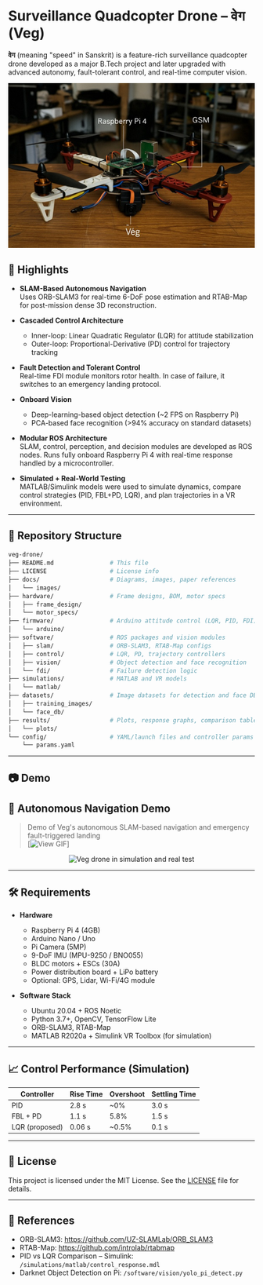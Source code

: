 # Surveillance Quadcopter Drone – वेग (Veg)

**वेग** (meaning "speed" in Sanskrit) is a feature-rich surveillance quadcopter drone developed as a major B.Tech project and later upgraded with advanced autonomy, fault-tolerant control, and real-time computer vision.

![Veg Drone](https://github.com/AbhishekTyagi404/veg-slam-drone/blob/main/Drone_Final_Pic.jpg)

## 🚀 Highlights

- **SLAM-Based Autonomous Navigation**  
  Uses ORB-SLAM3 for real-time 6-DoF pose estimation and RTAB-Map for post-mission dense 3D reconstruction.

- **Cascaded Control Architecture**  
  - Inner-loop: Linear Quadratic Regulator (LQR) for attitude stabilization  
  - Outer-loop: Proportional-Derivative (PD) control for trajectory tracking  

- **Fault Detection and Tolerant Control**  
  Real-time FDI module monitors rotor health. In case of failure, it switches to an emergency landing protocol.

- **Onboard Vision**  
  - Deep-learning-based object detection (~2 FPS on Raspberry Pi)  
  - PCA-based face recognition (>94% accuracy on standard datasets)

- **Modular ROS Architecture**  
  SLAM, control, perception, and decision modules are developed as ROS nodes. Runs fully onboard Raspberry Pi 4 with real-time response handled by a microcontroller.

- **Simulated + Real-World Testing**  
  MATLAB/Simulink models were used to simulate dynamics, compare control strategies (PID, FBL+PD, LQR), and plan trajectories in a VR environment.

---

## 📂 Repository Structure

```bash
veg-drone/
├── README.md                # This file
├── LICENSE                  # License info
├── docs/                    # Diagrams, images, paper references
│   └── images/
├── hardware/                # Frame designs, BOM, motor specs
│   ├── frame_design/
│   └── motor_specs/
├── firmware/                # Arduino attitude control (LQR, PID, FDI)
│   └── arduino/
├── software/                # ROS packages and vision modules
│   ├── slam/                # ORB-SLAM3, RTAB-Map configs
│   ├── control/             # LQR, PD, trajectory controllers
│   ├── vision/              # Object detection and face recognition
│   └── fdi/                 # Failure detection logic
├── simulations/             # MATLAB and VR models
│   └── matlab/
├── datasets/                # Image datasets for detection and face DB
│   ├── training_images/
│   └── face_db/
├── results/                 # Plots, response graphs, comparison tables
│   └── plots/
└── config/                  # YAML/launch files and controller params
    └── params.yaml
```

---

## 📷 Demo

## 🎥 Autonomous Navigation Demo

> Demo of Veg's autonomous SLAM-based navigation and emergency fault-triggered landing  
> [![View GIF](https://github.com/AbhishekTyagi404/veg-slam-drone/blob/main/Veg_FINAL_Flight.gif)]

<div align="center">
  <img src="https://github.com/AbhishekTyagi404/veg-slam-drone/blob/main/Veg_FINAL_Flight.gif" alt="Veg drone in simulation and real test" width="600">
</div>

---

## 🛠️ Requirements

- **Hardware**
  - Raspberry Pi 4 (4GB)
  - Arduino Nano / Uno
  - Pi Camera (5MP)
  - 9-DoF IMU (MPU-9250 / BNO055)
  - BLDC motors + ESCs (30A)
  - Power distribution board + LiPo battery
  - Optional: GPS, Lidar, Wi-Fi/4G module

- **Software Stack**
  - Ubuntu 20.04 + ROS Noetic
  - Python 3.7+, OpenCV, TensorFlow Lite
  - ORB-SLAM3, RTAB-Map
  - MATLAB R2020a + Simulink VR Toolbox (for simulation)

---

## 📈 Control Performance (Simulation)

| Controller     | Rise Time | Overshoot | Settling Time |
|----------------|-----------|-----------|----------------|
| PID            | 2.8 s     | ~0%       | 3.0 s          |
| FBL + PD       | 1.1 s     | 5.8%      | 1.5 s          |
| LQR (proposed) | 0.06 s    | ~0.5%     | 0.1 s          |

---

## 📜 License

This project is licensed under the MIT License. See the [LICENSE](./LICENSE) file for details.

---

## 🔗 References

- ORB-SLAM3: https://github.com/UZ-SLAMLab/ORB_SLAM3  
- RTAB-Map: https://github.com/introlab/rtabmap  
- PID vs LQR Comparison – Simulink: `/simulations/matlab/control_response.mdl`  
- Darknet Object Detection on Pi: `/software/vision/yolo_pi_detect.py`
